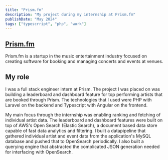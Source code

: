 ```yaml
---
title: "Prism.fm"
description: "My project during my internship at Prism.fm"
publishDate: "May 2024"
tags: ["typescrript", "php", "work"]
---
```


## [Prism.fm](https://prism.fm/about/)
Prism.fm is a startup in the music entertainment industry focused on creating software for booking
and managing concerts and events at venues.

## My role
I was a full stack engineer intern at Prism. The project I was placed on was building a leaderboard
and dashboard feature for top performing artists that are booked through Prism. The technologies
that I used were PHP with Laravel on the backend and Typescript with Angular on the frontend.

My main focus through the internship was enabling ranking and fetching of individual artist data. The
leaderboard and dashboard features were built on top of AWS's Open Search (Elastic Search), a
document based data store capable of fast data analytics and filtering. I built a datapipeline that
gathered individual artist and event data from the application's MySQL database and pushed that to
OpenSearch periodically. I also built a querying engine that abstracted the complicated JSON
generation needed for interfacing with OpenSearch.
